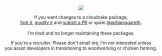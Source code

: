 <div align="center">
   <img src="https://i.imgur.com/OzRSXZm.png"/>
   <p>
      If you want changes to a cloudcake package,<br><a href="https://docs.github.com/en/get-started/exploring-projects-on-github/contributing-to-a-project">fork it</a>, <a href="https://docs.github.com/en/get-started/exploring-projects-on-github/contributing-to-a-project">modify it</a> and <a href="https://docs.github.com/en/get-started/exploring-projects-on-github/contributing-to-a-project">submit a PR</a> or spam <a href="https://github.com/williamsgareth">@williamsgareth</a>.<br><br>I'm tired and no longer maintaining these packages. 
   </p>
   <p>
      If you're a recruiter. Please don't email me, I'm not interested unless<br>you assist developers in transitioning to woodworking or chicken farming.
   </p>
</div>
